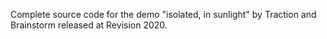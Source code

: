Complete source code for the demo "isolated, in sunlight" by Traction and Brainstorm released at Revision 2020. 
